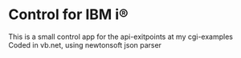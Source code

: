 # Control for IBM i®

This is a small control app for the api-exitpoints at my cgi-examples<br>
Coded in vb.net, using newtonsoft json parser
